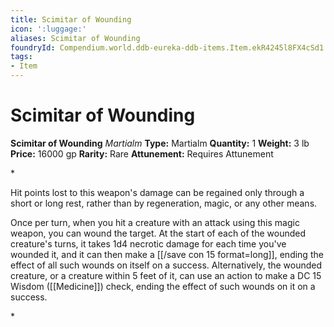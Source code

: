 ```yaml
---
title: Scimitar of Wounding
icon: ':luggage:'
aliases: Scimitar of Wounding
foundryId: Compendium.world.ddb-eureka-ddb-items.Item.ekR4245l8FX4cSd1
tags:
- Item
---
```


# Scimitar of Wounding

**Scimitar of Wounding**
_Martialm_
**Type:** Martialm
**Quantity:** 1
**Weight:** 3 lb
**Price:** 16000 gp
**Rarity:** Rare
**Attunement:** Requires Attunement

*<p>Hit points lost to this weapon's damage can be regained only through a short or long rest, rather than by regeneration, magic, or any other means.

Once per turn, when you hit a creature with an attack using this magic weapon, you can wound the target. At the start of each of the wounded creature's turns, it takes 1d4 necrotic damage for each time you've wounded it, and it can then make a [[/save con 15 format=long]], ending the effect of all such wounds on itself on a success. Alternatively, the wounded creature, or a creature within 5 feet of it, can use an action to make a DC 15 Wisdom ([[Medicine]]) check, ending the effect of such wounds on it on a success.</p>*